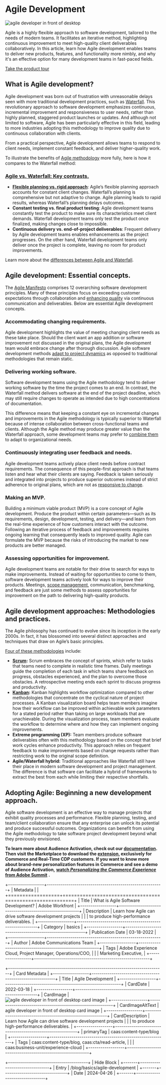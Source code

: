 # Agile Development

![agile developer in front of desktop][image0]

Agile is a highly flexible approach to software development, tailored to the needs of modern teams. It facilitates an iterative method, highlighting continuous improvement to meet high-quality client deliverables collaboratively. In this article, learn how Agile development enables teams to deliver new products, features, and functionality more nimbly, and why it's an effective option for many development teams in fast-paced fields.

[Take the product tour](https://www.workfront.com/tours/workfront)

## What is Agile development?

Agile development was born out of frustration with unreasonable delays seen with more traditional development practices, such as [Waterfall](https://www.workfront.com/project-management/methodologies/waterfall). This revolutionary approach to software development emphasizes continuous, incremental improvement and responsiveness to user needs, rather than highly planned, staggered product launches or updates. And although not limited to software, Agile has been particularly effective in this field, leading to more industries adopting this methodology to improve quality due to continuous collaboration with clients.

From a practical perspective, Agile development allows teams to respond to client needs, implement constant feedback, and deliver higher-quality work.

To illustrate the benefits of [Agile methodology](https://marketo.com/project-management/methodologies/agile) more fully, here is how it compares to the Waterfall method:

### [Agile vs. Waterfall: Key contrasts.](https://www.workfront.com/project-management/methodologies/agile/agile-vs-waterfall)

- **[Flexible planning vs. rigid approach](https://www.workfront.com/project-management/methodologies/agile/agile-vs-waterfall)**: Agile’s flexible planning approach accounts for constant client changes. Waterfall’s planning is comprehensive but not adaptive to change. Agile planning leads to rapid results, whereas Waterfall’s planning delays outcomes.
- **Constant testing vs. final product testing**: Agile development teams constantly test the product to make sure its characteristics meet client demands. Waterfall development teams only test the product once finalized, making changes close to impossible.
- **Continuous delivery vs. end-of-project deliverables**: Frequent delivery by Agile development teams enables enhancements as the project progresses. On the other hand, Waterfall development teams only deliver once the project is complete, leaving no room for product improvements.

Learn more about the [differences between Agile and Waterfall](https://www.workfront.com/project-management/methodologies/agile/agile-vs-waterfall).

## Agile development: Essential concepts.

The [Agile Manifesto](https://www.workfront.com/project-management/methodologies/agile/agile-manifesto) comprises 12 overarching software development principles. Many of these principles focus on exceeding customer expectations through collaboration and [enhancing quality](https://www.workfront.com/project-management/knowledge-areas/quality-management) via continuous communication and deliverables. Below are essential Agile development concepts.

### Accommodating changing requirements.

Agile development highlights the value of meeting changing client needs as these take place. Should the client want an app addition or software improvement not discussed in the original plans, the Agile development team would embrace change after thorough discussion. Agile software development methods [adapt to project dynamics](https://www.workfront.com/resources/unlock-the-promise-of-agile-in-the-enterprise) as opposed to traditional methodologies that remain static.

### Delivering working software.

Software development teams using the Agile methodology tend to deliver working software by the time the project comes to an end. In contrast, the Waterfall method delivers software at the end of the project deadline, which may still require changes to operate as intended due to high concentrations of documentation.

This difference means that keeping a constant eye on incremental changes and improvements in the Agile methodology is typically superior to Waterfall because of intense collaboration between cross-functional teams and clients. Although the Agile method may produce greater value than the Waterfall approach, some development teams may prefer to [combine them](https://www.workfront.com/resources/solve-the-pain-of-mixing-agile-and-waterfall) to adapt to organizational needs.

### Continuously integrating user feedback and needs.

Agile development teams actively place client needs before contract requirements. The consequence of this people-first approach is that teams listen and hear what their clients are saying. Feedback is taken seriously and integrated into projects to produce superior outcomes instead of strict adherence to original plans, which are not as [responsive to change](https://www.workfront.com/resources/20-experts-share-secrets-for-balancing-agile-and-waterfall).

### Making an MVP.

Building a minimum viable product (MVP) is a core concept of Agile development. Produce the product within certain parameters—such as its requirements, design, development, testing, and delivery—and learn from the real-time experience of how customers interact with the outcome. Following an iterative process of feedback and improvements requires ongoing learning that consequently leads to improved quality. Agile can formulate the MVP because the risks of introducing the market to new products are better managed.

### Assessing opportunities for improvement.

Agile development teams are notable for their drive to search for ways to make improvements. Instead of waiting for opportunities to come to them, software development teams actively look for ways to improve their products. Meetings, [scope management](https://marketo.com/project-management/knowledge-areas/scope-management), communication, benchmarking, and feedback are just some methods to assess opportunities for improvement on the path to delivering high-quality products.

## Agile development approaches: Methodologies and practices.

The Agile philosophy has continued to evolve since its inception in the early 2000s. In fact, it has blossomed into several distinct approaches and techniques that draw on Agile’s basic principles.

[Four of these methodologies](https://www.workfront.com/project-management/methodologies) include:

- **[Scrum](https://www.workfront.com/project-management/methodologies/scrum):** Scrum embraces the concept of sprints, which refer to tasks that teams need to complete in realistic time frames. Daily meetings guide the completion of each task in which teams share feedback on progress, obstacles experienced, and the plan to overcome those obstacles. A retrospective meeting ends each sprint to discuss progress and productivity.
- **[Kanban](https://www.workfront.com/project-management/methodologies/kanban):** Kanban highlights workflow optimization compared to other methodologies that concentrate on the cyclical nature of project processes. A Kanban visualization board helps team members imagine how their workflow can be improved within achievable work parameters for a stated period rather than taking on large workloads that are unachievable. During the visualization process, team members evaluate the workflow to determine where and how they can implement ongoing improvements.
- **Extreme programming (XP):** Team members produce software deliverables often with this methodology based on the concept that brief work cycles enhance productivity. This approach relies on frequent feedback to make improvements based on change requests rather than restricting work to the original scope definition.
- **Agile/Waterfall hybrid:** Traditional approaches like Waterfall still have their place in modern software development and project management. The difference is that software can facilitate a hybrid of frameworks to extract the best from each while limiting their respective shortfalls.

## Adopting Agile: Beginning a new development approach.

Agile software development is an effective way to manage projects that exhibit quality processes and performance. Flexible planning, testing, and team/client collaboration ensure that any enterprise can unlock its potential and produce successful outcomes. Organizations can benefit from using the Agile methodology to take software project development beyond what they previously envisioned.

**To learn more about Audience Activation, check out our [documentation](https://experienceleague.adobe.com/docs/commerce-admin/customers/customers-menu/audience-activation.html?lang=en). Then visit the Marketplace to download the [extension](https://marketplace.magento.com/magento-audiences.html), exclusively for Commerce and Real-Time CDP customers. If you want to know more about brand-new personalization features in Commerce and see a demo of Audience Activation,** **[watch _Personalizing the Commerce Experience_ from Adobe Summit](https://business.adobe.com/summit/2023/sessions/personalizing-the-commerce-experience-s508.html)** **.**

+------------------+----------------------------------------------------------+
| Metadata         |                                                          |
+==================+==========================================================+
| Title            | What is Agile Software Development? \| Adobe Workfront   |
+------------------+----------------------------------------------------------+
| Description      | Learn how Agile can drive software development projects  |
|                  | to produce high-performance deliverables.                |
+------------------+----------------------------------------------------------+
| Category         | basics                                                   |
+------------------+----------------------------------------------------------+
| Publication Date | 03-18-2022                                               |
+------------------+----------------------------------------------------------+
| Author           | Adobe Communications Team                                |
+------------------+----------------------------------------------------------+
| Tags             | Adobe Experience Cloud, Project Manager, Operations/COO, |
|                  | Marketing Executive,                                     |
+------------------+----------------------------------------------------------+

+------------------------------------------------------------------------------+
| Card Metadata                                                                |
+------------------+-----------------------------------------------------------+
| Title            | Agile Development                                         |
+------------------+-----------------------------------------------------------+
| CardDate         | 2022-03-18                                                |
+------------------+-----------------------------------------------------------+
| CardImage        | ![agile developer in front of desktop card image][image0] |
+------------------+-----------------------------------------------------------+
| CardImageAltText | agile developer in front of desktop card image            |
+------------------+-----------------------------------------------------------+
| CardDescription  | Learn how Agile can drive software development projects   |
|                  | to produce high-performance deliverables.                 |
+------------------+-----------------------------------------------------------+
| primaryTag       | caas:content-type/blog                                    |
+------------------+-----------------------------------------------------------+
| Tags             | caas:content-type/blog, caas:cta/read-article,            |
|                  | caas:business-unit/experience-cloud                       |
+------------------+-----------------------------------------------------------+

+----------------------------------------+
| Hide Block                             |
+-------+--------------------------------+
| Entry | /blog/basics/agile-development |
+-------+--------------------------------+
| Date  | 2024-04-26                     |
+-------+--------------------------------+

[image0]: https://main--bacom-blog--adobecom.hlx.page/media_13e7062e80919a8e8b3d369f7fefb30dfe8278126.jpeg#width=626&height=351
